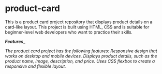 # product-card
This is a product card project repository that displays product details on a card-like layout. This project is built using HTML, CSS and is suitable for beginner-level web developers who want to practice their skills.


_**Features**__

_The product card project has the following features:
Responsive design that works on desktop and mobile devices.
Displays product details, such as the product name, image, description, and price.
Uses CSS flexbox to create a responsive and flexible layout._
